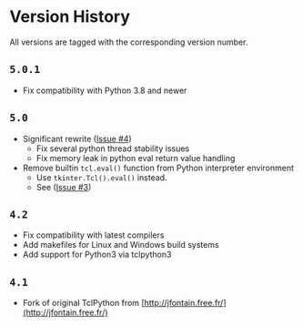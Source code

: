 # Version History
All versions are tagged with the corresponding version number.

## `5.0.1`
* Fix compatibility with Python 3.8 and newer

## `5.0`
* Significant rewrite ([Issue #4](https://github.com/amykyta3/tclpython/issues/4))
    * Fix several python thread stability issues
    * Fix memory leak in python eval return value handling
* Remove builtin `tcl.eval()` function from Python interpreter environment
    * Use `tkinter.Tcl().eval()` instead.
    * See ([Issue #3](https://github.com/amykyta3/tclpython/issues/3))

## `4.2`
* Fix compatibility with latest compilers
* Add makefiles for Linux and Windows build systems
* Add support for Python3 via tclpython3

## `4.1`
* Fork of original TclPython from [http://jfontain.free.fr/](http://jfontain.free.fr/)
